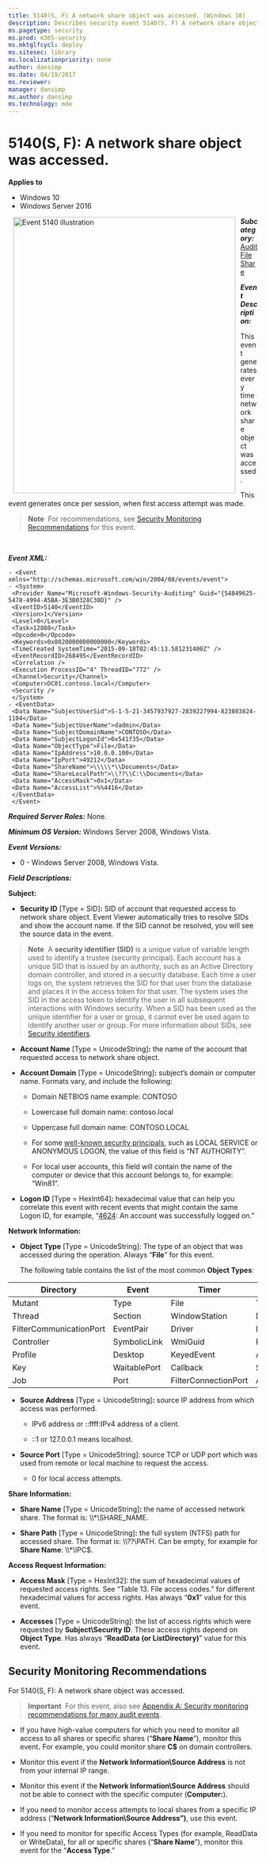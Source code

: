 ```yaml
---
title: 5140(S, F) A network share object was accessed. (Windows 10)
description: Describes security event 5140(S, F) A network share object was accessed.
ms.pagetype: security
ms.prod: m365-security
ms.mktglfcycl: deploy
ms.sitesec: library
ms.localizationpriority: none
author: dansimp
ms.date: 04/19/2017
ms.reviewer: 
manager: dansimp
ms.author: dansimp
ms.technology: mde
---
```


# 5140(S, F): A network share object was accessed.

**Applies to**
-   Windows 10
-   Windows Server 2016


<img src="images/event-5140.png" alt="Event 5140 illustration" width="449" height="557" hspace="10" align="left" />

***Subcategory:***&nbsp;[Audit File Share](audit-file-share.md)

***Event Description:***

This event generates every time network share object was accessed.

This event generates once per session, when first access attempt was made.

> **Note**&nbsp;&nbsp;For recommendations, see [Security Monitoring Recommendations](#security-monitoring-recommendations) for this event.

<br clear="all">

***Event XML:***
```
- <Event xmlns="http://schemas.microsoft.com/win/2004/08/events/event">
- <System>
 <Provider Name="Microsoft-Windows-Security-Auditing" Guid="{54849625-5478-4994-A5BA-3E3B0328C30D}" /> 
 <EventID>5140</EventID> 
 <Version>1</Version> 
 <Level>0</Level> 
 <Task>12808</Task> 
 <Opcode>0</Opcode> 
 <Keywords>0x8020000000000000</Keywords> 
 <TimeCreated SystemTime="2015-09-18T02:45:13.581231400Z" /> 
 <EventRecordID>268495</EventRecordID> 
 <Correlation /> 
 <Execution ProcessID="4" ThreadID="772" /> 
 <Channel>Security</Channel> 
 <Computer>DC01.contoso.local</Computer> 
 <Security /> 
 </System>
- <EventData>
 <Data Name="SubjectUserSid">S-1-5-21-3457937927-2839227994-823803824-1104</Data> 
 <Data Name="SubjectUserName">dadmin</Data> 
 <Data Name="SubjectDomainName">CONTOSO</Data> 
 <Data Name="SubjectLogonId">0x541f35</Data> 
 <Data Name="ObjectType">File</Data> 
 <Data Name="IpAddress">10.0.0.100</Data> 
 <Data Name="IpPort">49212</Data> 
 <Data Name="ShareName">\\\\\*\\Documents</Data> 
 <Data Name="ShareLocalPath">\\??\\C:\\Documents</Data> 
 <Data Name="AccessMask">0x1</Data> 
 <Data Name="AccessList">%%4416</Data> 
 </EventData>
 </Event>
```

***Required Server Roles:*** None.

***Minimum OS Version:*** Windows Server 2008, Windows Vista.

***Event Versions:***

-   0 - Windows Server 2008, Windows Vista.

***Field Descriptions:***

**Subject:**

-   **Security ID** \[Type = SID\]**:** SID of account that requested access to network share object. Event Viewer automatically tries to resolve SIDs and show the account name. If the SID cannot be resolved, you will see the source data in the event.

> **Note**&nbsp;&nbsp;A **security identifier (SID)** is a unique value of variable length used to identify a trustee (security principal). Each account has a unique SID that is issued by an authority, such as an Active Directory domain controller, and stored in a security database. Each time a user logs on, the system retrieves the SID for that user from the database and places it in the access token for that user. The system uses the SID in the access token to identify the user in all subsequent interactions with Windows security. When a SID has been used as the unique identifier for a user or group, it cannot ever be used again to identify another user or group. For more information about SIDs, see [Security identifiers](/windows/access-protection/access-control/security-identifiers).

-   **Account Name** \[Type = UnicodeString\]**:** the name of the account that requested access to network share object.

-   **Account Domain** \[Type = UnicodeString\]**:** subject’s domain or computer name. Formats vary, and include the following:

    -   Domain NETBIOS name example: CONTOSO

    -   Lowercase full domain name: contoso.local

    -   Uppercase full domain name: CONTOSO.LOCAL

    -   For some [well-known security principals](https://support.microsoft.com/kb/243330), such as LOCAL SERVICE or ANONYMOUS LOGON, the value of this field is “NT AUTHORITY”.

    -   For local user accounts, this field will contain the name of the computer or device that this account belongs to, for example: “Win81”.

-   **Logon ID** \[Type = HexInt64\]**:** hexadecimal value that can help you correlate this event with recent events that might contain the same Logon ID, for example, “[4624](event-4624.md): An account was successfully logged on.”

**Network Information:**

-   **Object Type** \[Type = UnicodeString\]: The type of an object that was accessed during the operation. Always “**File**” for this event.

    The following table contains the list of the most common **Object Types**:

| Directory               | Event        | Timer                | Device       |
|-------------------------|--------------|----------------------|--------------|
| Mutant                  | Type         | File                 | Token        |
| Thread                  | Section      | WindowStation        | DebugObject  |
| FilterCommunicationPort | EventPair    | Driver               | IoCompletion |
| Controller              | SymbolicLink | WmiGuid              | Process      |
| Profile                 | Desktop      | KeyedEvent           | Adapter      |
| Key                     | WaitablePort | Callback             | Semaphore    |
| Job                     | Port         | FilterConnectionPort | ALPC Port    |

-   **Source Address** \[Type = UnicodeString\]**:** source IP address from which access was performed.

    -   IPv6 address or ::ffff:IPv4 address of a client.

    -   ::1 or 127.0.0.1 means localhost.

-   **Source Port** \[Type = UnicodeString\]: source TCP or UDP port which was used from remote or local machine to request the access.

    -   0 for local access attempts.

**Share Information:**

-   **Share Name** \[Type = UnicodeString\]**:** the name of accessed network share. The format is: \\\\\*\\SHARE\_NAME.

-   **Share Path** \[Type = UnicodeString\]**:** the full system (NTFS) path for accessed share. The format is: \\\\??\\PATH. Can be empty, for example for **Share Name**: \\\\\*\\IPC$.

**Access Request Information:**

-   **Access Mask** \[Type = HexInt32\]: the sum of hexadecimal values of requested access rights. See “Table 13. File access codes.” for different hexadecimal values for access rights. Has always “**0x1**” value for this event.

-   **Accesses** \[Type = UnicodeString\]: the list of access rights which were requested by **Subject\\Security ID**. These access rights depend on **Object Type**. Has always “**ReadData (or ListDirectory)**” value for this event.

## Security Monitoring Recommendations

For 5140(S, F): A network share object was accessed.

> **Important**&nbsp;&nbsp;For this event, also see [Appendix A: Security monitoring recommendations for many audit events](appendix-a-security-monitoring-recommendations-for-many-audit-events.md).

- If you have high-value computers for which you need to monitor all access to all shares or specific shares (“**Share Name**”), monitor this event<b>.</b> For example, you could monitor share **C$** on domain controllers.

- Monitor this event if the **Network Information\\Source Address** is not from your internal IP range.

- Monitor this event if the **Network Information\\Source Address** should not be able to connect with the specific computer (**Computer:**).

- If you need to monitor access attempts to local shares from a specific IP address (“**Network Information\\Source Address”)**, use this event.

- If you need to monitor for specific Access Types (for example, ReadData or WriteData), for all or specific shares (“**Share Name**”), monitor this event for the “**Access Type**.”

